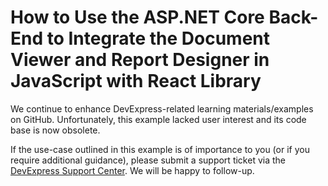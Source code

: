 
# How to Use the ASP.NET Core Back-End to Integrate the Document Viewer and Report Designer in JavaScript with React Library

We continue to enhance DevExpress-related learning materials/examples on GitHub. Unfortunately, this example lacked user interest and its code base is now obsolete.

If the use-case outlined in this example is of importance to you (or if you require additional guidance), please submit a support ticket via the [DevExpress Support Center](https://supportcenter.devexpress.com/ticket/create?followUpTo=T848273). We will be happy to follow-up.
